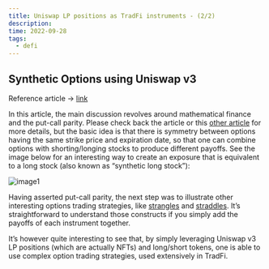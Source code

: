 ```yaml
---
title: Uniswap LP positions as TradFi instruments - (2/2)
description: 
time: 2022-09-28
tags:
  - defi
---
```


## Synthetic Options using Uniswap v3

Reference article -> [link](https://lambert-guillaume.medium.com/synthetic-options-and-short-calls-in-uniswap-v3-a3aea5e4e273)

In this article, the main discussion revolves around mathematical finance and the put-call parity. Please check back the article or this [other article](https://www.investopedia.com/terms/p/putcallparity.asp) for more details, but the basic idea is that there is symmetry between options having the same strike price and expiration date, so that one can combine options with shorting/longing stocks to produce different payoffs. See the image below for an interesting way to create an exposure that is equivalent to a long stock (also known as “synthetic long stock”):

![image1](https://bafkreicgf3q7wcee55ji3mhgpeazbi25uat6wbx5rg4qzi46pin527r4wi.ipfs.nftstorage.link/)

Having asserted put-call parity, the next step was to illustrate other interesting options trading strategies, like [strangles](https://www.investopedia.com/terms/s/strangle.asp) and [straddles](https://www.investopedia.com/terms/s/straddle.asp). It’s straightforward to understand those constructs if you simply add the payoffs of each instrument together.

It’s however quite interesting to see that, by simply leveraging Uniswap v3 LP positions (which are actually NFTs) and long/short tokens, one is able to use complex option trading strategies, used extensively in TradFi.